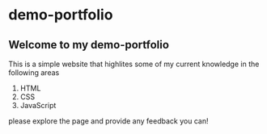 # demo-portfolio

## Welcome to my demo-portfolio

This is a simple website that highlites some of my current knowledge in the following areas
1. HTML
2. CSS
3. JavaScript

please explore the page and provide any feedback you can!
